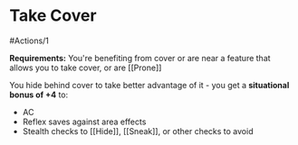 # Take Cover

#Actions/1 

**Requirements:** You're benefiting from cover or are near a feature that allows you to take cover, or are [[Prone]]

You hide behind cover to take better advantage of it - you get a **situational bonus of +4** to:
* AC
* Reflex saves against area effects
* Stealth checks to [[Hide]], [[Sneak]], or other checks to avoid 